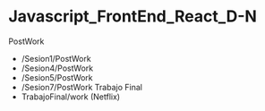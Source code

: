# Javascript_FrontEnd_React_D-N
PostWork
- /Sesion1/PostWork
- /Sesion4/PostWork
- /Sesion5/PostWork
- /Sesion7/PostWork
Trabajo Final
- TrabajoFinal/work (Netflix)
